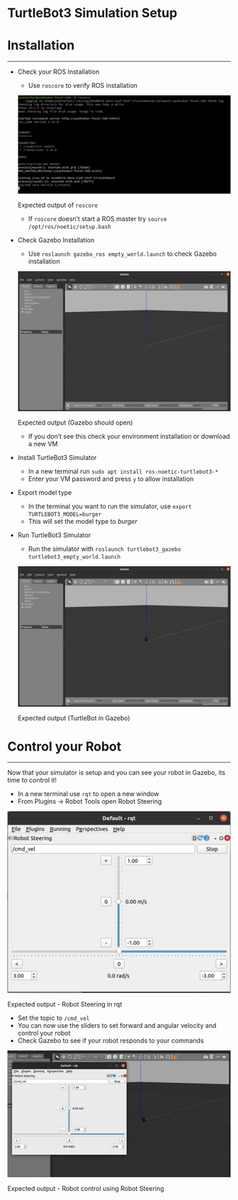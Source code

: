 # TurtleBot3 Simulation Setup

# Installation

---

- Check your ROS Installation
    - Use `roscore` to verify ROS installation
    
    ![Expected output of `roscore`](./media/image.png)
    
    Expected output of `roscore`
    
    - If `roscore` doesn’t start a ROS master try `source /opt/ros/noetic/setup.bash`
- Check Gazebo Installation
    - Use `roslaunch gazebo_ros empty_world.launch` to check Gazebo installation
    
    ![Expected output (Gazebo should open)](./media/image%201.png)
    
    Expected output (Gazebo should open)
    
    - If you don’t see this check your environment installation or download a new VM
- Install TurtleBot3 Simulator
    - In a new terminal run `sudo apt install ros-noetic-turtlebot3-*`
    - Enter your VM password and press `y` to allow installation
- Export model type
    - In the terminal you want to run the simulator, use `export TURTLEBOT3_MODEL=burger`
    - This will set the model type to *burger*
- Run TurtleBot3 Simulator
    - Run the simulator with `roslaunch turtlebot3_gazebo turtlebot3_empty_world.launch`
    
    ![Expected output (TurtleBot in Gazebo)](./media/image%202.png)
    
    Expected output (TurtleBot in Gazebo)
    

# Control your Robot

---

Now that your simulator is setup and you can see your robot in Gazebo, its time to control it!

- In a new terminal use `rqt` to open a new window
- From Plugins → Robot Tools open Robot Steering

![Expected output - Robot Steering in rqt](./media/image%203.png)

Expected output - Robot Steering in rqt

- Set the topic to `/cmd_vel`
- You can now use the sliders to set forward and angular velocity and control your robot
- Check Gazebo to see if your robot responds to your commands

![Expected output - Robot control using Robot Steering](./media/robot-steering.gif)

Expected output - Robot control using Robot Steering